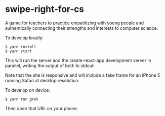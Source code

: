 # swipe-right-for-cs
A game for teachers to practice empathizing with young people and authentically connecting their strengths and interests to computer science.

To develop locally:
```
$ yarn install
$ yarn start
```

This will run the server and the create-react-app development server in parallel, writing the output of both to stdout.

Note that the site is responsive and will include a fake frame for an iPhone 5 running Safari at desktop resolution.

To develop on device:
```
$ yarn run grok
```

Then open that URL on your phone.